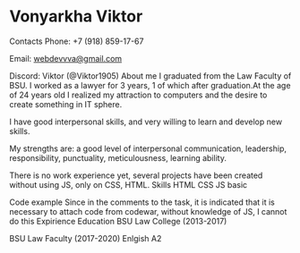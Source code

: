 # Vonyarkha Viktor 

Contacts
Phone: +7 (918) 859-17-67

Email: webdevvva@gmail.com

Discord: Viktor (@Viktor1905) 
About me
I graduated from the Law Faculty of BSU. I worked as a lawyer for 3 years, 1 of which after graduation.At the age of 24 years old I realized my attraction to computers and the desire to create something in IT sphere.


I have good interpersonal skills, and very willing to learn and develop new skills.


My strengths are: a good level of interpersonal communication, leadership, responsibility, punctuality, meticulousness, learning ability.


There is no work experience yet, several projects have been created without using JS, only on CSS, HTML.
Skills
HTML
CSS
JS basic

Code example
Since in the comments to the task, it is indicated that it is necessary to attach code from codewar, without knowledge of JS, I cannot do this
Expirience
Education 
BSU Law College (2013-2017)


BSU Law Faculty (2017-2020)
Enlgish
A2 
